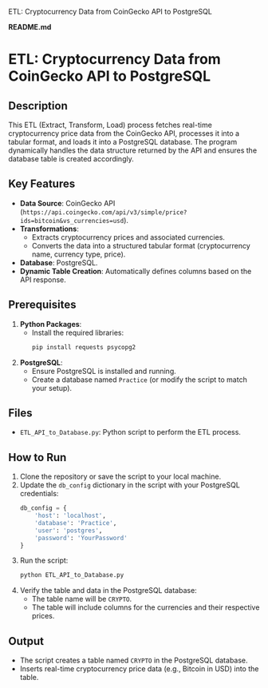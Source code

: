 ETL: Cryptocurrency Data from CoinGecko API to PostgreSQL

**README.md**

# ETL: Cryptocurrency Data from CoinGecko API to PostgreSQL

## Description
This ETL (Extract, Transform, Load) process fetches real-time cryptocurrency price data from the CoinGecko API, processes it into a tabular format, and loads it into a PostgreSQL database. The program dynamically handles the data structure returned by the API and ensures the database table is created accordingly.

## Key Features
- **Data Source**: CoinGecko API (`https://api.coingecko.com/api/v3/simple/price?ids=bitcoin&vs_currencies=usd`).
- **Transformations**:
  - Extracts cryptocurrency prices and associated currencies.
  - Converts the data into a structured tabular format (cryptocurrency name, currency type, price).
- **Database**: PostgreSQL.
- **Dynamic Table Creation**: Automatically defines columns based on the API response.

## Prerequisites
1. **Python Packages**:
   - Install the required libraries:
     ```bash
     pip install requests psycopg2
     ```
2. **PostgreSQL**:
   - Ensure PostgreSQL is installed and running.
   - Create a database named `Practice` (or modify the script to match your setup).

## Files
- `ETL_API_to_Database.py`: Python script to perform the ETL process.

## How to Run
1. Clone the repository or save the script to your local machine.
2. Update the `db_config` dictionary in the script with your PostgreSQL credentials:
   ```python
   db_config = {
       'host': 'localhost',
       'database': 'Practice',
       'user': 'postgres',
       'password': 'YourPassword'
   }
   ```
3. Run the script:
   ```bash
   python ETL_API_to_Database.py
   ```
4. Verify the table and data in the PostgreSQL database:
   - The table name will be `CRYPTO`.
   - The table will include columns for the currencies and their respective prices.

## Output
- The script creates a table named `CRYPTO` in the PostgreSQL database.
- Inserts real-time cryptocurrency price data (e.g., Bitcoin in USD) into the table.
